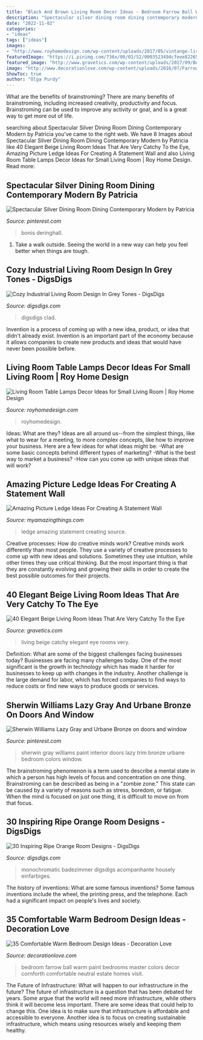 ```yaml
---
title: "Black And Brown Living Room Decor Ideas - Bedroom Farrow Ball Warm Paint Bedrooms Master Colors Decor Cornforth Comfortable Neutral Estate Homes Visit"
description: "Spectacular silver dining room dining contemporary modern by patricia"
date: "2022-11-02"
categories:
- "ideas"
tags: ["ideas"]
images:
- "http://www.royhomedesign.com/wp-content/uploads/2017/05/vintange-living-room-table-lamps-for-desk-lights-decor-775x551.jpg"
featuredImage: "https://i.pinimg.com/736x/00/03/52/0003523494cfeee82265b4d5f46ed94e.jpg"
featured_image: "http://www.gravetics.com/wp-content/uploads/2017/09/Beige-Living-Room-Ideas.jpg"
image: "http://www.decorationlove.com/wp-content/uploads/2016/07/Farrow-and-Ball-Paint-Colors-Bedroom.jpg"
ShowToc: true
author: "Olga Purdy"
---
```



What are the benefits of brainstroming?
There are many benefits of brainstroming, including increased creativity, productivity and focus. Brainstroming can be used to improve any activity or goal, and is a great way to get more out of life.

	

		
searching about Spectacular Silver Dining Room Dining Contemporary Modern by Patricia you've came to the right web. We have 8 Images about Spectacular Silver Dining Room Dining Contemporary Modern by Patricia like 40 Elegant Beige Living Room Ideas That Are Very Catchy To the Eye, Amazing Picture Ledge Ideas For Creating A Statement Wall and also Living Room Table Lamps Decor Ideas for Small Living Room | Roy Home Design. Read more:
		
    
## Spectacular Silver Dining Room Dining Contemporary Modern By Patricia

<img loading=lazy src="https://i.pinimg.com/736x/84/a6/29/84a629796cbfdeb73189ac9e3754e788.jpg" onerror="this.onerror=null;this.src='https://tse3.mm.bing.net/th?id=OIP.rl1tSIO5qPiGVsHhJLjt_wHaLH&amp;pid=15.1';" alt="Spectacular Silver Dining Room Dining Contemporary Modern by Patricia">

_Source: pinterest.com_

>bonis deringhall. 

	

1. Take a walk outside. Seeing the world in a new way can help you feel better when things are tough.

    
## Cozy Industrial Living Room Design In Grey Tones - DigsDigs

<img loading=lazy src="https://www.digsdigs.com/photos/2016/07/05-One-of-the-walls-is-clad-in-white-brick-775x1264.jpg" onerror="this.onerror=null;this.src='https://tse4.mm.bing.net/th?id=OIP.ycteRiIxFoq3JYh3LTSjeAHaMF&amp;pid=15.1';" alt="Cozy Industrial Living Room Design In Grey Tones - DigsDigs">

_Source: digsdigs.com_

>digsdigs clad. 

	

Invention is a process of coming up with a new idea, product, or idea that didn't already exist. Invention is an important part of the economy because it allows companies to create new products and ideas that would have never been possible before.

    
## Living Room Table Lamps Decor Ideas For Small Living Room | Roy Home Design

<img loading=lazy src="http://www.royhomedesign.com/wp-content/uploads/2017/05/vintange-living-room-table-lamps-for-desk-lights-decor-775x551.jpg" onerror="this.onerror=null;this.src='https://tse3.mm.bing.net/th?id=OIP.Um8ckPEiov2gWg2NLMZT1AHaFQ&amp;pid=15.1';" alt="Living Room Table Lamps Decor Ideas for Small Living Room | Roy Home Design">

_Source: royhomedesign.com_

>royhomedesign. 

	

Ideas: What are they?
Ideas are all around us--from the simplest things, like what to wear for a meeting, to more complex concepts, like how to improve your business. Here are a few ideas for what ideas might be: 
-What are some basic concepts behind different types of marketing? 
-What is the best way to market a business? 
-How can you come up with unique ideas that will work?

    
## Amazing Picture Ledge Ideas For Creating A Statement Wall

<img loading=lazy src="http://myamazingthings.com/wp-content/uploads/2017/11/picture-ledge-3-.jpg" onerror="this.onerror=null;this.src='https://tse4.mm.bing.net/th?id=OIP.XlUHWtlI0KPWMwaJKUdaiAHaLG&amp;pid=15.1';" alt="Amazing Picture Ledge Ideas For Creating A Statement Wall">

_Source: myamazingthings.com_

>ledge amazing statement creating source. 

	

Creative processes: How do creative minds work?
Creative minds work differently than most people. They use a variety of creative processes to come up with new ideas and solutions. Sometimes they use intuition, while other times they use critical thinking. But the most important thing is that they are constantly evolving and growing their skills in order to create the best possible outcomes for their projects.

    
## 40 Elegant Beige Living Room Ideas That Are Very Catchy To The Eye

<img loading=lazy src="http://www.gravetics.com/wp-content/uploads/2017/09/Beige-Living-Room-Ideas.jpg" onerror="this.onerror=null;this.src='https://tse2.mm.bing.net/th?id=OIP.RBkyM1CanG7HszUvOHSfiAHaJq&amp;pid=15.1';" alt="40 Elegant Beige Living Room Ideas That Are Very Catchy To the Eye">

_Source: gravetics.com_

>living beige catchy elegant eye rooms very. 

	

Definition: What are some of the biggest challenges facing businesses today?
Businesses are facing many challenges today. One of the most significant is the growth in technology which has made it harder for businesses to keep up with changes in the industry. Another challenge is the large demand for labor, which has forced companies to find ways to reduce costs or find new ways to produce goods or services.

    
## Sherwin Williams Lazy Gray And Urbane Bronze On Doors And Window

<img loading=lazy src="https://i.pinimg.com/736x/00/03/52/0003523494cfeee82265b4d5f46ed94e.jpg" onerror="this.onerror=null;this.src='https://tse3.mm.bing.net/th?id=OIP.AfjnsvgnG8Onk7oYCVs1AwHaJ3&amp;pid=15.1';" alt="Sherwin Williams Lazy Gray and Urbane Bronze on doors and window">

_Source: pinterest.com_

>sherwin gray williams paint interior doors lazy trim bronze urbane bedroom colors window. 

	

The brainstroming phenomenon is a term used to describe a mental state in which a person has high levels of focus and concentration on one thing. Brainstroming can be described as being in a "zombie zone." This state can be caused by a variety of reasons such as stress, boredom, or fatigue. When the mind is focused on just one thing, it is difficult to move on from that focus.

    
## 30 Inspiring Ripe Orange Room Designs - DigsDigs

<img loading=lazy src="https://www.digsdigs.com/photos/bright-and-inspiring-orange-room-designs-18.jpg" onerror="this.onerror=null;this.src='https://tse3.mm.bing.net/th?id=OIP.7PK3Cf_wPfMezy1qKjPLfAHaJ-&amp;pid=15.1';" alt="30 Inspiring Ripe Orange Room Designs - DigsDigs">

_Source: digsdigs.com_

>monochromatic badezimmer digsdigs acompanhante housely einfarbiges. 

	

The history of inventions: What are some famous inventions?
Some famous inventions include the wheel, the printing press, and the telephone. Each had a significant impact on people's lives and society.

    
## 35 Comfortable Warm Bedroom Design Ideas - Decoration Love

<img loading=lazy src="http://www.decorationlove.com/wp-content/uploads/2016/07/Farrow-and-Ball-Paint-Colors-Bedroom.jpg" onerror="this.onerror=null;this.src='https://tse3.mm.bing.net/th?id=OIP.Hz_y1dTU22HlP0HQRqN4PQHaLJ&amp;pid=15.1';" alt="35 Comfortable Warm Bedroom Design Ideas - Decoration Love">

_Source: decorationlove.com_

>bedroom farrow ball warm paint bedrooms master colors decor cornforth comfortable neutral estate homes visit. 

	

The Future of Infrastructure: What will happen to our infrastructure in the future?
The future of infrastructure is a question that has been debated for years. Some argue that the world will need more infrastructure, while others think it will become less important. There are some ideas that could help to change this. One idea is to make sure that infrastructure is affordable and accessible to everyone. Another idea is to focus on creating sustainable infrastructure, which means using resources wisely and keeping them healthy.

